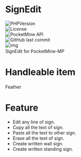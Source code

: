 # SignEdit
![PHPVersion](https://img.shields.io/badge/PHP-v8.0-blue?style=flat-square)  
![License](https://img.shields.io/github/license/boymelancholy/SignEdit?color=green&style=flat-square)  
![PocketMine API](https://img.shields.io/badge/PMMP%20API-v4.0.0-orange?style=flat-square)  
![GitHub last commit](https://img.shields.io/github/last-commit/boymelancholy/SignEdit?color=purple&style=flat-square)   
![img](https://github.com/boymelancholy/boymelancholy.github.io/blob/master/images/project/signedit/banner.png?raw=true)  
SignEdit for PocketMine-MP
　  

# Handleable item
Feather
　  

# Feature
- Edit any line of sign.
- Copy all the text of sign.
- Paste all the text to other sign.
- Erase all the text of sign.
- Create written wall sign.
- Create written standing sign.
